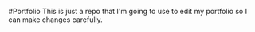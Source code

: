 #Portfolio
This is just a repo that I'm going to use to edit my portfolio so I can make changes carefully.

